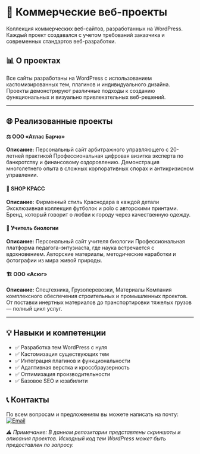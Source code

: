 # 🚀 Коммерческие веб-проекты

Коллекция коммерческих веб-сайтов, разработанных на WordPress. Каждый проект создавался с учетом требований заказчика и современных стандартов веб-разработки.

## 📊 О проектах

Все сайты разработаны на WordPress с использованием кастомизированных тем, плагинов и индивидуального дизайна. Проекты демонстрируют различные подходы к созданию функциональных и визуально привлекательных веб-решений.

---

## 🌐 Реализованные проекты

#### ⚖️ ООО «Атлас Барчо»

**Описание:**
Персональный сайт арбитражного управляющего с 20-летней практикой
Профессиональная цифровая визитка эксперта по банкротству и финансовому оздоровлению. 
Демонстрация многолетнего опыта в сложных корпоративных спорах и антикризисном управлении.


#### 👕 SHOP КРАСС

**Описание:**
Фирменный стиль Краснодара в каждой детали
Эксклюзивная коллекция футболок и polo с авторскими принтами. 
Бренд, который говорит о любви к городу через качественную одежду.


#### 🌿 Учитель биологии

**Описание:**
Персональный сайт учителя биологии 
Профессиональная платформа педагога-энтузиаста, где наука встречается с вдохновением. 
Авторские материалы, методические наработки и фотографии из мира живой природы.


#### 🏗️ ООО «Асюг»

**Описание:**
Спецтехника, Грузоперевозки, Материалы
Компания комплексного обеспечения строительных и промышленных проектов. 
От поставки инертных материалов до транспортировки тяжелых грузов — полный цикл услуг.

---

## 💡 Навыки и компетенции

- ✅ Разработка тем WordPress с нуля
- ✅ Кастомизация существующих тем
- ✅ Интеграция плагинов и функциональности
- ✅ Адаптивная верстка и кроссбраузерность
- ✅ Оптимизация производительности
- ✅ Базовое SEO и юзабилити

## 📞 Контакты

По всем вопросам и предложениям вы можете написать на почту:  
[![Email](https://img.shields.io/badge/Email-ilyalycha23@gmail.com-D14836?style=flat&logo=gmail&logoColor=white)](mailto:ilyalav2323@gmail.com)

*⚠️ Примечание: В данном репозитории представлены скриншоты и описания проектов. Исходный код тем WordPress может быть предоставлен по запросу.*
